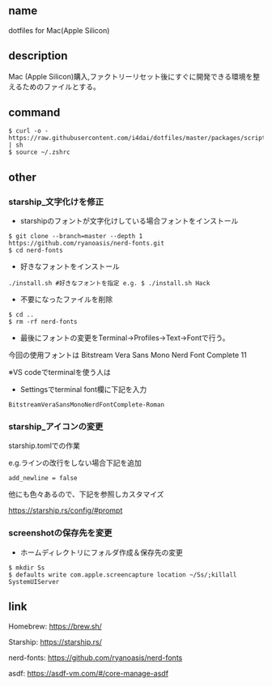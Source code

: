 ## name
dotfiles for Mac(Apple Silicon)

## description
Mac (Apple Silicon)購入,ファクトリーリセット後にすぐに開発できる環境を整えるためのファイルとする。

## command

```
$ curl -o - https://raw.githubusercontent.com/i4dai/dotfiles/master/packages/scripts/scripts/dotfiles | sh
$ source ~/.zshrc
```
## other
### starship_文字化けを修正
- starshipのフォントが文字化けしている場合フォントをインストール
```
$ git clone --branch=master --depth 1 https://github.com/ryanoasis/nerd-fonts.git
$ cd nerd-fonts
```
- 好きなフォントをインストール
```
./install.sh #好きなフォントを指定 e.g. $ ./install.sh Hack
```
- 不要になったファイルを削除
```
$ cd ..
$ rm -rf nerd-fonts
```
- 最後にフォントの変更をTerminal->Profiles->Text->Fontで行う。

今回の使用フォントは
Bitstream Vera Sans Mono Nerd Font Complete 11

※VS codeでterminalを使う人は
- Settingsでterminal font欄に下記を入力
```
BitstreamVeraSansMonoNerdFontComplete-Roman
```
### starship_アイコンの変更
starship.tomlでの作業

e.g.ラインの改行をしない場合下記を追加
```
add_newline = false
```
他にも色々あるので、下記を参照しカスタマイズ

https://starship.rs/config/#prompt

### screenshotの保存先を変更
- ホームディレクトリにフォルダ作成＆保存先の変更
```
$ mkdir Ss
$ defaults write com.apple.screencapture location ~/Ss/;killall SystemUIServer
```
## link
Homebrew: https://brew.sh/

Starship: https://starship.rs/

nerd-fonts: https://github.com/ryanoasis/nerd-fonts

asdf: https://asdf-vm.com/#/core-manage-asdf

